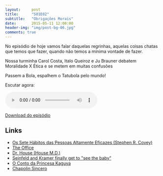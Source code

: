 ```yaml
---
layout:     post
title:      "S01E02"
subtitle:   "Obrigações Morais"
date:       2015-05-11 12:00:00
header-img: "img/post-bg-06.jpg"
comments: true
---
```


<p>No episódio de hoje vamos falar daquelas regrinhas, aquelas coisas chatas que temos que fazer, quando não temos a mínima vontade de fazer.</p>

<p>Nossa turminha Carol Costa, Italo Queiroz e Ju Brauner debatem Moralidade X Ética e se metem em muitas confusões</p>

<p>Passem a Bola, espalhem o Tatubola pelo mundo!</p>

<p>Escutar agora:</p>
<audio controls>
	<source src="https://podcastmachine.com/podcasts/18465/episodes/107011/media_files/249009/download/5/file_128kb.mp3" type="audio/ogg" />
	<source src="https://podcastmachine.com/podcasts/18465/episodes/107011/media_files/249010/download/6/file_128kb.m4a" type="audio/mpeg" />
	<a href="https://podcastmachine.com/podcasts/18465/episodes/107011/media_files/249009/download/5/file_128kb.mp3">s01e01</a>
</audio>
<p>
<a href="https://podcastmachine.com/podcasts/18465/episodes/107011/media_files/249009/download/3/file_128kb.mp3">Download do episódio</a> 
</p>

<h2 class="section-heading">Links</h2>
<p>
	<ul>
		<li><a href="http://pt.wikipedia.org/wiki/Os_Sete_H%C3%A1bitos_das_Pessoas_Altamente_Eficazes" target="_blank">Os Sete Hábitos das Pessoas Altamente Eficazes (Stephen R. Covey)</a></li>
		<li><a href="http://www.imdb.com/title/tt0386676/?ref_=nv_sr_1" target="_blank">The Office</a></li>
		<li><a href="http://www.imdb.com/title/tt0412142/?ref_=nv_sr_2" target="_blank">Dr. House (House M.D.)</a></li>
		<li><a href="https://www.youtube.com/watch?v=6pQmeIqsvSg" target="_blank">Seinfeld and Kramer finally get to "see the baby"</a></li>
		<li><a href="http://www.imdb.com/title/tt2576852/?ref_=fn_al_tt_1" target="_blank">O Conto da Princesa Kaguya</a></li>
		<li><a href="https://instagram.com/chapolinoficial/" target="_blank">Chapolin Sincero</a></li>
		<!--- <li><a href=""></a></li> --->
	</ul>
</p>

</br>